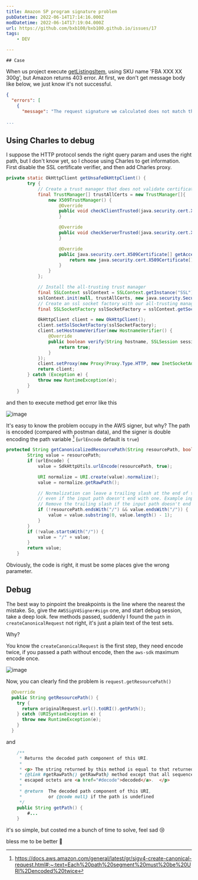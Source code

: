 ```yaml
---
title: Amazon SP program signature problem
pubDatetime: 2022-06-14T17:14:16.000Z
modDatetime: 2022-06-14T17:19:04.000Z
url: https://github.com/bxb100/bxb100.github.io/issues/17
tags:
	- DEV

---
```


    ## Case

When us project execute [getListingsItem](https://developer-docs.amazon.com/sp-api/docs/listings-items-api-v2021-08-01-reference#getlistingsitem), using SKU name 'FBA XXX XX 300g', but Amazon returns 403 error. At first, we don't get message body like below, we just know it's not successful.

```json
{
  "errors": [
    {
      "message": "The request signature we calculated does not match the signature you provided. Check your AWS Secret Access Key and signing method. Consult the service documentation for details.

...
```

## Using Charles to debug

I suppose the HTTP protocol sends the right query param and uses the right path, but I don't know yet, so I choose using Charles to get information. First disable the SSL certificate verifier, and then add Charles proxy.

```java
private static OkHttpClient getUnsafeOkHttpClient() {
        try {
            // Create a trust manager that does not validate certificate chains
            final TrustManager[] trustAllCerts = new TrustManager[]{
                new X509TrustManager() {
                    @Override
                    public void checkClientTrusted(java.security.cert.X509Certificate[] chain, String authType) throws CertificateException {
                    }

                    @Override
                    public void checkServerTrusted(java.security.cert.X509Certificate[] chain, String authType) throws CertificateException {
                    }

                    @Override
                    public java.security.cert.X509Certificate[] getAcceptedIssuers() {
                        return new java.security.cert.X509Certificate[]{};
                    }
                }
            };

            // Install the all-trusting trust manager
            final SSLContext sslContext = SSLContext.getInstance("SSL");
            sslContext.init(null, trustAllCerts, new java.security.SecureRandom());
            // Create an ssl socket factory with our all-trusting manager
            final SSLSocketFactory sslSocketFactory = sslContext.getSocketFactory();

            OkHttpClient client = new OkHttpClient();
            client.setSslSocketFactory(sslSocketFactory);
            client.setHostnameVerifier(new HostnameVerifier() {
                @Override
                public boolean verify(String hostname, SSLSession session) {
                    return true;
                }
            });
            client.setProxy(new Proxy(Proxy.Type.HTTP, new InetSocketAddress("127.0.0.1", 9090)));
            return client;
        } catch (Exception e) {
            throw new RuntimeException(e);
        }
    }
```

and then to execute method get error like this

![image](https://user-images.githubusercontent.com/20685961/173632004-2312ee7a-5cb0-4d43-b2c0-8b533b19b17f.png)

It's easy to know the problem occupy in the AWS signer, but why? The path is encoded (compared with postman data), and the signer is double encoding the path variable [^1] (`urlEncode` default is `true`)

```java
protected String getCanonicalizedResourcePath(String resourcePath, boolean urlEncode) {
        String value = resourcePath;
        if (urlEncode) {
            value = SdkHttpUtils.urlEncode(resourcePath, true);

            URI normalize = URI.create(value).normalize();
            value = normalize.getRawPath();

            // Normalization can leave a trailing slash at the end of the resource path,
            // even if the input path doesn't end with one. Example input: /foo/bar/.
            // Remove the trailing slash if the input path doesn't end with one.
            if (!resourcePath.endsWith("/") && value.endsWith("/")) {
                value = value.substring(0, value.length() - 1);
            }
        }
        if (!value.startsWith("/")) {
            value = "/" + value;
        }
        return value;
    }
```

Obviously, the code is right, it must be some places give the wrong parameter.

## Debug

The best way to pinpoint the breakpoints is the line where the nearest the mistake.
So, give the `AWSSigV4Signer#sign` one, and start debug session, take a deep look. few methods passed, suddenly I found the `path` in `createCanonicalRequest` not right, it's just a plain text of the test sets.

Why?

You know the `createCanonicalRequest` is the first step, they need encode twice, if you passed a path without encode, then the `aws-sdk` maximum encode once.

![image](https://user-images.githubusercontent.com/20685961/173635120-5dffa3d0-5046-4bce-b6e4-9df1fd6092c3.png)

Now, you can clearly find the problem is `request.getResourcePath()`

```java
  @Override
  public String getResourcePath() {
    try {
      return originalRequest.url().toURI().getPath();
    } catch (URISyntaxException e) {
      throw new RuntimeException(e);
    }
  }
```

and

```java
    /**
     * Returns the decoded path component of this URI.
     *
     * <p> The string returned by this method is equal to that returned by the
     * {@link #getRawPath() getRawPath} method except that all sequences of
     * escaped octets are <a href="#decode">decoded</a>.  </p>
     *
     * @return  The decoded path component of this URI,
     *          or {@code null} if the path is undefined
     */
    public String getPath() {
        #...
    }
```

it's so simple, but costed me a bunch of time to solve, feel sad 😢

bless me to be better 🤞

[^1]: https://docs.aws.amazon.com/general/latest/gr/sigv4-create-canonical-request.html#:~:text=Each%20path%20segment%20must%20be%20URI%2Dencoded%20twice
